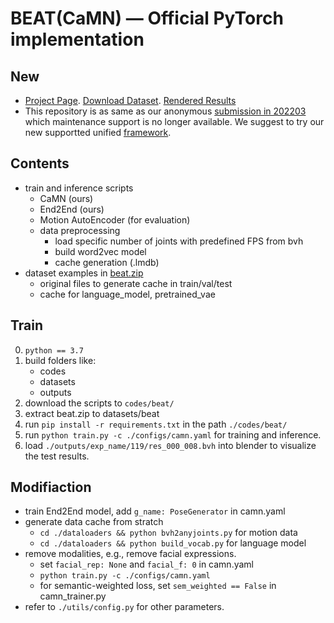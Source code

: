 # BEAT(CaMN) — Official PyTorch implementation 
## New
- [Project Page](https://pantomatrix.github.io/BEAT/). [Download Dataset](https://drive.google.com/drive/folders/1CVyJOp3G_A9l1N_CsKdHgXQfB4pXhG8c). [Rendered Results](https://drive.google.com/drive/folders/1ghZ7_4LkCyM_IZxTElzAwPzGheLrBGBu)
- This repository is as same as our anonymous [submission in 202203](https://github.com/beat2022dataset/beat) which maintenance support is no longer available. We suggest to try our new supportted unified [framework](https://github.com/PantoMatrix/MotionStudio).  


## Contents
- train and inference scripts
    - CaMN (ours)
    - End2End (ours)
    - Motion AutoEncoder (for evaluation)
    - data preprocessing
        - load specific number of joints with predefined FPS from bvh
        - build word2vec model 
        - cache generation (.lmdb) 
- dataset examples in [beat.zip](https://drive.google.com/file/d/1bHiOi7UQwoCZ3sMuzDtBJII8nLVE-csa/view?usp=sharing)
    - original files to generate cache in train/val/test
    - cache for language_model, pretrained_vae

## Train
0. `python == 3.7`
1. build folders like:
    - codes
    - datasets
    - outputs
2. download the scripts to `codes/beat/`    
3. extract beat.zip to datasets/beat
4. run ```pip install -r requirements.txt``` in the path `./codes/beat/` 
5. run ```python train.py -c ./configs/camn.yaml``` for training and inference.
6. load ```./outputs/exp_name/119/res_000_008.bvh``` into blender to visualize the test results.

## Modifiaction

- train End2End model, add `g_name: PoseGenerator` in camn.yaml
- generate data cache from stratch
    - `cd ./dataloaders && python bvh2anyjoints.py` for motion data
    - `cd ./dataloaders && python build_vocab.py` for language model
- remove modalities, e.g., remove facial expressions.
    - set `facial_rep: None` and `facial_f: 0` in camn.yaml
    - ``` python train.py -c ./configs/camn.yaml ```
    - for semantic-weighted loss, set `sem_weighted == False` in camn_trainer.py
- refer to `./utils/config.py` for other parameters.
